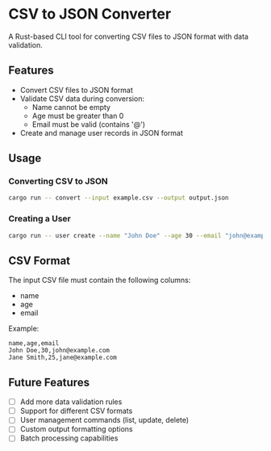 # CSV to JSON Converter

A Rust-based CLI tool for converting CSV files to JSON format with data validation.

## Features

- Convert CSV files to JSON format
- Validate CSV data during conversion:
  - Name cannot be empty
  - Age must be greater than 0
  - Email must be valid (contains '@')
- Create and manage user records in JSON format

## Usage

### Converting CSV to JSON

```bash
cargo run -- convert --input example.csv --output output.json
```

### Creating a User

```bash
cargo run -- user create --name "John Doe" --age 30 --email "john@example.com"
```

## CSV Format

The input CSV file must contain the following columns:
- name
- age
- email

Example:
```csv
name,age,email
John Doe,30,john@example.com
Jane Smith,25,jane@example.com
```

## Future Features

- [ ] Add more data validation rules
- [ ] Support for different CSV formats
- [ ] User management commands (list, update, delete)
- [ ] Custom output formatting options
- [ ] Batch processing capabilities 